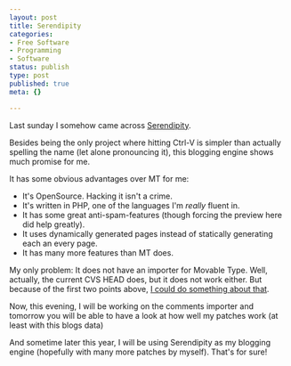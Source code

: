 ```yaml
---
layout: post
title: Serendipity
categories:
- Free Software
- Programming
- Software
status: publish
type: post
published: true
meta: {}

---
```

<p>Last sunday I somehow came across <a href="http://www.s9y.org/">Serendipity</a>.</p>
<p>Besides being the only project where hitting Ctrl-V is simpler than actually spelling the name (let alone pronouncing it), this blogging engine shows much promise for me.</p>
<p>It has some obvious advantages over MT for me:</p>
<ul>
 <li>It's OpenSource. Hacking it isn't a crime.</li>
 <li>It's written in PHP, one of the languages I'm <em>really</em> fluent in.</li>
 <li>It has some great anti-spam-features (though forcing the preview here did help greatly).</li>
 <li>It uses dynamically generated pages instead of statically generating each an every page.</li>
  <li>It has many more features than MT does.</li>
</ul>
<p>My only problem: It does not have an importer for Movable Type. Well, actually, the current CVS HEAD does, but it does not work either. But because of the first two points above, <a href="http://sourceforge.net/mailarchive/forum.php?thread_id=6270930&forum_id=31275">I could do something about that</a>.</p>
<p>Now, this evening, I will be working on the comments importer and tomorrow you will be able to have a look at how well my patches work (at least with this blogs data)</p>
<p>And sometime later this year, I will be using Serendipity as my blogging engine (hopefully with many more patches by myself). That's for sure!</p>
